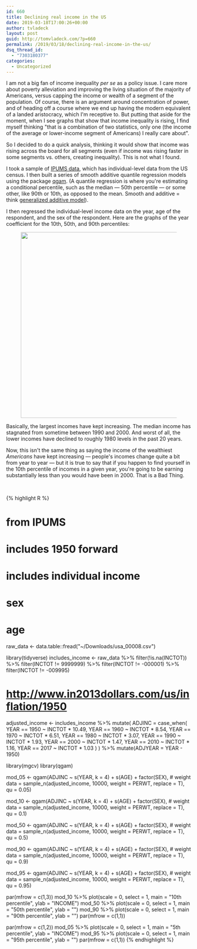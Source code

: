 ```yaml
---
id: 660
title: Declining real income in the US
date: 2019-03-18T17:00:26+00:00
author: tvladeck
layout: post
guid: http://tomvladeck.com/?p=660
permalink: /2019/03/18/declining-real-income-in-the-us/
dsq_thread_id:
  - "7303180377"
categories:
  - Uncategorized
---
```

<!-- wp:html -->
I am not a big fan of income inequality <em>per se</em> as a policy issue. I care more about poverty alleviation and improving the living situation of the majority of Americans, versus capping the income or wealth of a segment of the population. Of course, there is an argument around concentration of power, and of heading off a course where we end up having the modern equivalent of a landed aristocracy, which I'm receptive to. But putting that aside for the moment, when I see graphs that show that income inequality is rising, I find myself thinking "that is a combination of two statistics, only one (the income of the average or lower-income segment of Americans) I really care about".
<!-- /wp:html -->


<!-- wp:paragraph -->
So I decided to do a quick analysis, thinking it would show that income was rising across the board for all segments (even if income was rising faster in some segments vs. others, creating inequality). This is not what I found.
<!-- /wp:paragraph -->


<!-- wp:paragraph -->
I took a sample of <a href="http://ipums.org">IPUMS data</a>, which has individual-level data from the US census. I then built a series of smooth additive quantile regression models using the package <a href="https://cran.r-project.org/web/packages/qgam/qgam.pdf">qgam</a>. (A quantile regression is where you're estimating a conditional percentile, such as the median — 50th percentile — or some other, like 90th or 10th, as opposed to the mean. Smooth and additive = think <a href="https://multithreaded.stitchfix.com/blog/2015/07/30/gam/">generalized additive model</a>).
<!-- /wp:paragraph -->


<!-- wp:paragraph -->
I then regressed the individual-level income data on the year, age of the respondent, and the sex of the respondent. Here are the graphs of the year coefficient for the 10th, 50th, and 90th percentiles:
<!-- /wp:paragraph -->


<!-- wp:image {"id":661,"width":697,"height":504} -->
<figure class="wp-block-image is-resized"><img src="http://tomvladeck.com/wp-content/uploads/2019/03/image-3.png" alt="" class="wp-image-661" width="697" height="504"/></figure>
<!-- /wp:image -->

<!-- wp:paragraph -->
Basically, the largest incomes have kept increasing. The median income has stagnated from sometime between 1990 and 2000. And worst of all, the lower incomes have declined to roughly 1980 levels in the past 20 years.
<!-- /wp:paragraph -->

<!-- wp:paragraph -->
Now, this isn't the same thing as saying the income of the wealthiest <em>Americans</em> have kept increasing — people's incomes change quite a bit from year to year — but it is true to say that if you happen to find yourself in the 10th percentile of incomes in a given year, you're going to be earning substantially less than you would have been in 2000. That is a Bad Thing.
<!-- /wp:paragraph -->

<br class="">


{% highlight R %}
# from IPUMS
# includes 1950 forward
# includes individual income 
# sex
# age

raw_data <- data.table::fread("~/Downloads/usa_00008.csv")

library(tidyverse)
includes_income <- raw_data %>% 
  filter(!is.na(INCTOT)) %>% 
  filter(INCTOT != 9999999) %>% 
  filter(INCTOT != -000001) %>% 
  filter(INCTOT != -009995)


# http://www.in2013dollars.com/us/inflation/1950
adjusted_income <- 
  includes_income %>% 
  mutate(
    ADJINC = case_when(
      YEAR == 1950 ~ INCTOT * 10.49,
      YEAR == 1960 ~ INCTOT * 8.54,
      YEAR == 1970 ~ INCTOT * 6.51,
      YEAR == 1980 ~ INCTOT * 3.07,
      YEAR == 1990 ~ INCTOT * 1.93,
      YEAR == 2000 ~ INCTOT * 1.47,
      YEAR == 2010 ~ INCTOT * 1.16,
      YEAR == 2017 ~ INCTOT * 1.03
    )
  ) %>% 
  mutate(ADJYEAR = YEAR - 1950)

library(mgcv) 
library(qgam)

mod_05 <- qgam(ADJINC ~ s(YEAR, k = 4) + s(AGE) + factor(SEX), # weight
               data = sample_n(adjusted_income, 10000, weight = PERWT, replace = T), qu = 0.05)

mod_10 <- qgam(ADJINC ~ s(YEAR, k = 4) + s(AGE) + factor(SEX), # weight
             data = sample_n(adjusted_income, 10000, weight = PERWT, replace = T), qu = 0.1)

mod_50 <- qgam(ADJINC ~ s(YEAR, k = 4) + s(AGE) + factor(SEX), # weight
               data = sample_n(adjusted_income, 10000, weight = PERWT, replace = T), qu = 0.5)

mod_90 <- qgam(ADJINC ~ s(YEAR, k = 4) + s(AGE) + factor(SEX), # weight
               data = sample_n(adjusted_income, 10000, weight = PERWT, replace = T), qu = 0.9)

mod_95 <- qgam(ADJINC ~ s(YEAR, k = 4) + s(AGE) + factor(SEX), # weight
               data = sample_n(adjusted_income, 10000, weight = PERWT, replace = T), qu = 0.95)


par(mfrow = c(1,3))
mod_10 %>% plot(scale = 0, select = 1, main = "10th percentile", ylab = "INCOME")
mod_50 %>% plot(scale = 0, select = 1, main = "50th percentile", ylab = "")
mod_90 %>% plot(scale = 0, select = 1, main = "90th percentile", ylab = "")
par(mfrow = c(1,1))

par(mfrow = c(1,2))
mod_05 %>% plot(scale = 0, select = 1, main = "5th percentile", ylab = "INCOME")
mod_95 %>% plot(scale = 0, select = 1, main = "95th percentile", ylab = "")
par(mfrow = c(1,1))
{% endhighlight %}
